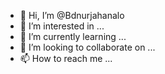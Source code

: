 - 👋 Hi, I’m @Bdnurjahanalo
- 👀 I’m interested in ...
- 🌱 I’m currently learning ...
- 💞️ I’m looking to collaborate on ...
- 📫 How to reach me ...

<!---
Bdnurjahanalo/Bdnurjahanalo is a ✨ special ✨ repository because its `README.md` (this file) appears on your GitHub profile.
You can click the Preview link to take a look at your changes.
--->
